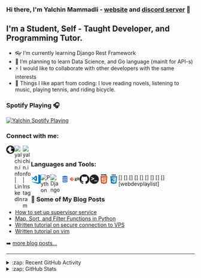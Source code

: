 ### Hi there, I'm Yalchin Mammadli - [website] and [discord server] 👋




## I'm a Student, Self - Taught Developer, and Programming Tutor.

- 👓 I’m currently learning Django Rest Framework
- 🔎 I’m planning to learn Data Science, and Go language (mainlt for API-s)
- ⚡ I would like to collaborate with other developers with the same interests
- 💜 Things I like apart from coding: I love reading novels, listening to music, playing tennis, and riding bicycle.

### Spotify Playing 🎧

[<img src="https://now-playing-codestackr.vercel.app/api/spotify-playing" alt="Yalchin Spotify Playing" width="350" />](https://open.spotify.com/search/stelar%20homesick)

### Connect with me:

[<img align="left" alt="yalchin.info" width="22px" src="https://raw.githubusercontent.com/iconic/open-iconic/master/svg/globe.svg" />][website]
[<img align="left" alt="yalchin.info | LinkedIn" width="22px" src="https://cdn.jsdelivr.net/npm/simple-icons@v3/icons/linkedin.svg" />][linkedin]
[<img align="left" alt="yalchin.info | Instagram" width="22px" src="https://cdn.jsdelivr.net/npm/simple-icons@v3/icons/instagram.svg" />][instagram]

<br />

### Languages and Tools:

[<img align="left" alt="Visual Studio Code" width="26px" src="https://raw.githubusercontent.com/github/explore/80688e429a7d4ef2fca1e82350fe8e3517d3494d/topics/visual-studio-code/visual-studio-code.png" />]
[<img align="left" alt="Python" width="26px" src="https://cdn.jsdelivr.net/npm/programming-languages-logos/src/python/python.png" />]
[<img align="left" alt="Django" width="26px" src="https://icon-library.com/images/django-icon/django-icon-0.jpg" />]
[<img align="left" alt="SQL" width="26px" src="https://raw.githubusercontent.com/github/explore/80688e429a7d4ef2fca1e82350fe8e3517d3494d/topics/sql/sql.png" />]
[<img align="left" alt="Git" width="26px" src="https://raw.githubusercontent.com/github/explore/80688e429a7d4ef2fca1e82350fe8e3517d3494d/topics/git/git.png" />]
[<img align="left" alt="GitHub" width="26px" src="https://raw.githubusercontent.com/github/explore/78df643247d429f6cc873026c0622819ad797942/topics/github/github.png" />]
[<img align="left" alt="Terminal" width="26px" src="https://raw.githubusercontent.com/github/explore/80688e429a7d4ef2fca1e82350fe8e3517d3494d/topics/terminal/terminal.png" />] 
[<img align="left" alt="HTML5" width="26px" src="https://raw.githubusercontent.com/github/explore/80688e429a7d4ef2fca1e82350fe8e3517d3494d/topics/html/html.png" />]
[<img align="left" alt="CSS3" width="26px" src="https://raw.githubusercontent.com/github/explore/80688e429a7d4ef2fca1e82350fe8e3517d3494d/topics/css/css.png" />][webdevplaylist]

### 📕 Some of My Blog Posts

- [How to set up supervisor service](https://yalchin.info/blog/how-to-set-up-supervisor-service/)
- [Map, Sort, and Filter Functions in Python](https://yalchin.info/blog/map-sort-and-filter-functions-in-python/)
- [Written tutorial on secure connection to VPS](https://yalchin.info/blog/written-tutorial-on-secure-connection-to-vps/)
- [Written tutorial on vim](https://yalchin.info/blog/written-tutorial-on-vim/)
<!-- BLOG-POST-LIST:END -->

➡️ [more blog posts...](https://yalchin.info/blog)

---

<details>
  <summary>:zap: Recent GitHub Activity</summary>
  
<!--START_SECTION:activity-->
1. ❗️ Opened issue [#6366](https://github.com/VSCodeVim/Vim/issues/6366) in [VSCodeVim/Vim](https://github.com/VSCodeVim/Vim)
2. ❗️ Closed issue [#2](https://github.com/Sevil2005/PragmatechPythonProject/issues/2) in [Sevil2005/PragmatechPythonProject](https://github.com/Sevil2005/PragmatechPythonProject)
3. ❗️ Closed issue [#3](https://github.com/Sevil2005/PragmatechPythonProject/issues/3) in [Sevil2005/PragmatechPythonProject](https://github.com/Sevil2005/PragmatechPythonProject)
4. ❗️ Closed issue [#2](https://github.com/ZaurHasanov04/PragmatechPythonProject/issues/2) in [ZaurHasanov04/PragmatechPythonProject](https://github.com/ZaurHasanov04/PragmatechPythonProject)
5. ❗️ Closed issue [#3](https://github.com/ZaurHasanov04/PragmatechPythonProject/issues/3) in [ZaurHasanov04/PragmatechPythonProject](https://github.com/ZaurHasanov04/PragmatechPythonProject)
<!--END_SECTION:activity-->

</details>

<details>
  <summary>:zap: GitHub Stats</summary>

  <img align="left" alt="Yalchin's GitHub Stats" src="https://github-readme-stats.codestackr.vercel.app/api?username=Yalchin403&show_icons=true&hide_border=true" />

</details>

[website]: https://yalchin.info
[discord server]: https://discord.gg/ayeGrsaSG2
[instagram]: https://www.instagram.com/yalchin_mammadli/
[linkedin]: https://www.linkedin.com/in/yalchin-mammadli-42b30318a
[facebook]: https://facebook.com/YalchinMammadli